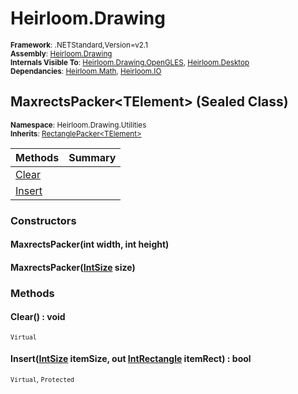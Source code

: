 # Heirloom.Drawing

<small>**Framework**: .NETStandard,Version=v2.1</small>  
<small>**Assembly**: [Heirloom.Drawing](../Heirloom.Drawing/Heirloom.Drawing.md)</small>  
<small>**Internals Visible To**: [Heirloom.Drawing.OpenGLES](../Heirloom.Drawing.OpenGLES/Heirloom.Drawing.OpenGLES.md), [Heirloom.Desktop](../Heirloom.Desktop/Heirloom.Desktop.md)</small>  
<small>**Dependancies**: [Heirloom.Math](../Heirloom.Math/Heirloom.Math.md), [Heirloom.IO](../Heirloom.IO/Heirloom.IO.md)</small>  

## MaxrectsPacker\<TElement> (Sealed Class)
<small>**Namespace**: Heirloom.Drawing.Utilities</small>  
<small>**Inherits**: [RectanglePacker\<TElement>](Heirloom.Drawing.Utilities.RectanglePacker[TElement].md)</small>  

| Methods                | Summary |
|------------------------|---------|
| [Clear](#CLE4538C554)  |         |
| [Insert](#INS945E8471) |         |

### Constructors

#### MaxrectsPacker(int width, int height)

#### MaxrectsPacker([IntSize](../Heirloom.Math/Heirloom.Math.IntSize.md) size)

### Methods

#### <a name="CLE4538C554"></a>Clear() : void
<small>`Virtual`</small>

#### <a name="INS945E8471"></a>Insert([IntSize](../Heirloom.Math/Heirloom.Math.IntSize.md) itemSize, out [IntRectangle](../Heirloom.Math/Heirloom.Math.IntRectangle.md) itemRect) : bool
<small>`Virtual`, `Protected`</small>


